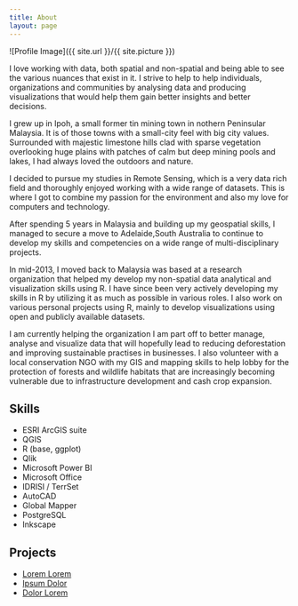 ```yaml
---
title: About
layout: page
---
```

![Profile Image]({{ site.url }}/{{ site.picture }})

<p>I love working with data, both spatial and non-spatial and being able to see the various nuances that
exist in it. I strive to help to help individuals, organizations and communities by analysing data and
producing visualizations that would help them gain better insights and better decisions.</p>

<p>I grew up in Ipoh, a small former tin mining town in nothern Peninsular Malaysia. It is of those towns
with a small-city feel with big city values. Surrounded with majestic limestone hills clad with sparse
vegetation overlooking huge plains with patches of calm but deep mining pools and lakes, I had always loved
the outdoors and nature.</p>

<p>I decided to pursue my studies in Remote Sensing, which is a very data rich field and thoroughly enjoyed
working with a wide range of datasets. This is where I got to combine my passion for the environment and also
my love for computers and technology.</p>

<p>After spending 5 years in Malaysia and building up my geospatial skills, I managed to secure a move
to Adelaide,South Australia to continue to develop my skills and competencies on a wide range of multi-disciplinary
projects.</p>

<p>In mid-2013, I moved back to Malaysia was based at a research organization that helped my develop my
non-spatial data analytical and visualization skills using R. I have since been very actively developing
my skills in R by utilizing it as much as possible in various roles. I also work on various personal projects
using R, mainly to develop visualizations using open and publicly available datasets.

<p>I am currently helping the organization I am part off to better manage, analyse and visualize data that
will hopefully lead to reducing deforestation and improving sustainable practises in businesses. I also
volunteer with a local conservation NGO with my GIS and mapping skills to help lobby for the protection of
forests and wildlife habitats that are increasingly becoming vulnerable due to infrastructure development
and cash crop expansion.</p> 

<h2>Skills</h2>

<ul class="skill-list">
	<li>ESRI ArcGIS suite</li>
	<li>QGIS</li>
	<li>R (base, ggplot)</li>
	<li>Qlik</li>
	<li>Microsoft Power BI</li>
	<li>Microsoft Office</li>
	<li>IDRISI / TerrSet</li>
	<li>AutoCAD</li>
	<li>Global Mapper</li>
	<li>PostgreSQL</li>
	<li>Inkscape</li>

</ul>

<h2>Projects</h2>

<ul>
	<li><a href="https://github.com/">Lorem Lorem</a></li>
	<li><a href="https://github.com/">Ipsum Dolor</a></li>
	<li><a href="https://github.com/">Dolor Lorem</a></li>
</ul>
